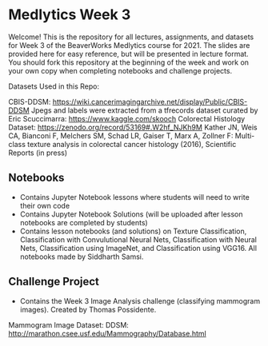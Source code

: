 # Medlytics Week 3
Welcome! This is the repository for all lectures, assignments, and datasets for Week 3 of the BeaverWorks Medlytics course for 2021. The slides are provided here for easy reference, but will be presented in lecture format. You should fork this repository at the beginning of the week and work on your own copy when completing notebooks and challenge projects.

Datasets Used in this Repo:

CBIS-DDSM: https://wiki.cancerimagingarchive.net/display/Public/CBIS-DDSM 
Jpegs and labels were extracted from a tfrecords dataset curated by Eric Scuccimarra: https://www.kaggle.com/skooch 
Colorectal Histology Dataset: https://zenodo.org/record/53169#.W2hf_NJKh9M 
Kather JN, Weis CA, Bianconi F, Melchers SM, Schad LR, Gaiser T, Marx A, Zollner F: Multi-class texture analysis in colorectal cancer histology (2016), Scientific Reports (in press)

## Notebooks
* Contains Jupyter Notebook lessons where students will need to write their own code
* Contains Jupyter Notebook Solutions (will be uploaded after lesson notebooks are completed by students)
* Contains lesson notebooks (and solutions) on Texture Classification, Classification with Convulutional Neural Nets, Classification with Neural Nets, Classification using ImageNet, and Classification using VGG16. All notebooks made by Siddharth Samsi.

## Challenge Project
* Contains the Week 3 Image Analysis challenge (classifying mammogram images). Created by Thomas Possidente.

Mammogram Image Dataset: DDSM: http://marathon.csee.usf.edu/Mammography/Database.html
